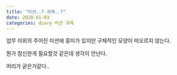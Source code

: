 ```yaml
---
title: "미션..? 과제..?"
date: 2020-01-03
categories: diary 미션 과제
---
```

업무 이외의 주어진 미션에 흥미가 있지만 구체적인 모양이 떠오르지 않는다.

뭔가 참신한게 필요할것 같은데 생각이 안난다.

머리가 굳은거같다..
